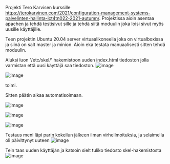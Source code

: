 Projekti Tero Karvisen  kurssille https://terokarvinen.com/2021/configuration-management-systems-palvelinten-hallinta-ict4tn022-2021-autumn/. Projektissa aioin asentaa apachen ja tehdä testisivut sille ja tehdä siitä moduulin joka loisi sivut myös uusille käyttäjille.

Teen projektin Ubuntu 20.04 server virtuaalikoneella joka on virtualboxissa ja siinä on salt master ja minion. Aioin eka testata manuaalisesti sitten tehdä moduulin.

Aluksi luon '/etc/skel/' hakemistoon uuden index.html tiedoston jolla varmistan että uusi käyttäjä saa tiedoston. 
![image](https://user-images.githubusercontent.com/94476967/145738142-74f18150-b9a6-431a-a304-fb0192c1b83e.png)

![image](https://user-images.githubusercontent.com/94476967/145738439-9d0631cb-dc11-42e7-9dd4-11378b4135e5.png)

toimi.

Sitten päätin alkaa automatisoimaan.

![image](https://user-images.githubusercontent.com/94476967/145738763-8fde29c4-4832-4ea7-a35b-42ae6b07576e.png)

![image](https://user-images.githubusercontent.com/94476967/145740100-b351675f-4560-40d5-825b-59a4f992d4b0.png)

![image](https://user-images.githubusercontent.com/94476967/145740019-0835f5ac-76a4-485d-8b88-8cae17bdd4a6.png)

Testaus meni läpi parin kokeilun jälkeen ilman virheilmoituksia, ja selaimella oli päivittynyt uuteen
![image](https://user-images.githubusercontent.com/94476967/145740295-8e232dd4-f796-4e46-831c-e899e147b4c3.png)

Tein taas uuden käyttäjän ja katsoin sielt tuliko tiedosto skel-hakemistosta
![image](https://user-images.githubusercontent.com/94476967/145741051-e125acba-f35d-4eb5-b576-10e159e18a33.png)
